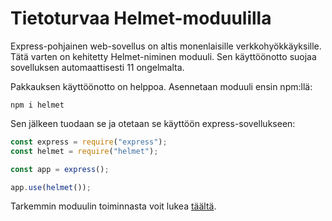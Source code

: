 # Tietoturvaa Helmet-moduulilla

Express-pohjainen web-sovellus on altis monenlaisille verkkohyökkäyksille. Tätä varten on kehitetty Helmet-niminen moduuli. Sen käyttöönotto suojaa sovelluksen automaattisesti 11 ongelmalta.

Pakkauksen käyttöönotto on helppoa. Asennetaan moduuli ensin npm:llä:  

```text
npm i helmet
```

Sen jälkeen tuodaan se ja otetaan se käyttöön express-sovellukseen:

```javascript
const express = require("express");
const helmet = require("helmet");

const app = express();

app.use(helmet());
```

Tarkemmin moduulin toiminnasta voit lukea [täältä](https://www.npmjs.com/package/helmet).



